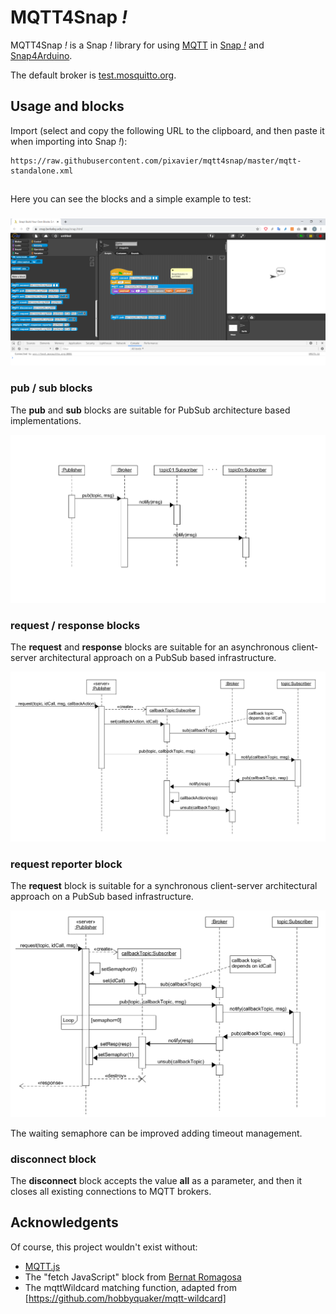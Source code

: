 # MQTT4Snap *!*

MQTT4Snap *!*  is a Snap *!*  library for using [MQTT](https://en.wikipedia.org/wiki/MQTT) in [Snap *!*](http://snap.berkeley.edu) and [Snap4Arduino](http://snap4arduino.rocks).

The default broker is  [test.mosquitto.org](https://test.mosquitto.org).

## Usage and blocks

Import (select and copy the following URL to the clipboard, and then paste it when importing into Snap *!*):

    https://raw.githubusercontent.com/pixavier/mqtt4snap/master/mqtt-standalone.xml

##
Here you can see the blocks and a simple example to test:
###

![Minimal example](img/mqtt4snap.png)


### pub / sub blocks

The **pub** and **sub** blocks are suitable for PubSub architecture based implementations.

![pub sub blocks](img/PubSub.png)

### request / response blocks

The **request** and **response** blocks are suitable for an asynchronous client-server architectural approach on a PubSub based infrastructure.

![request response blocks](img/PubSub_client-server_async.png)

### request reporter block

The **request** block is suitable for a synchronous client-server architectural approach on a PubSub based infrastructure.

![request reporter block](img/PubSub_client-server_sync.png)

The waiting semaphore can be improved adding timeout management.

### disconnect block

The **disconnect** block accepts the value **all** as a parameter, and then it closes all existing connections to MQTT brokers.


## Acknowledgents

Of course, this project wouldn't exist without:

- [MQTT.js](https://github.com/mqttjs/MQTT.js)
- The "fetch JavaScript" block from [Bernat Romagosa](https://github.com/bromagosa)
- The mqttWildcard matching function, adapted from [https://github.com/hobbyquaker/mqtt-wildcard] 


